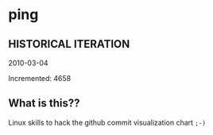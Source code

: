 # ping

## HISTORICAL ITERATION
2010-03-04

Incremented: 4658

## What is this?? 
Linux skills to hack the github commit visualization chart `;-)`
